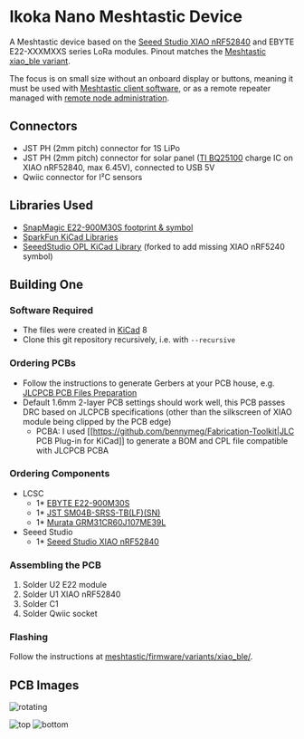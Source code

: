 # Ikoka Nano Meshtastic Device

A Meshtastic device based on the [Seeed Studio XIAO nRF52840](https://www.seeedstudio.com/Seeed-XIAO-BLE-nRF52840-p-5201.html) and EBYTE E22-XXXMXXS series LoRa modules. Pinout matches the [Meshtastic xiao_ble variant](https://github.com/meshtastic/firmware/tree/master/variants/xiao_ble).

The focus is on small size without an onboard display or buttons, meaning it must be used with [Meshtastic client software](https://meshtastic.org/docs/software/), or as a remote repeater managed with [remote node administration](https://meshtastic.org/docs/configuration/remote-admin/).

## Connectors

* JST PH (2mm pitch) connector for 1S LiPo
* JST PH (2mm pitch) connector for solar panel ([TI BQ25100](https://www.ti.com/product/BQ25100) charge IC on XIAO nRF52840, max 6.45V), connected to USB 5V
* Qwiic connector for I²C sensors

## Libraries Used

* [SnapMagic E22-900M30S footprint & symbol](https://www.snapeda.com/parts/E22-900M30S/EBYTE/view-part/)
* [SparkFun KiCad Libraries](https://github.com/sparkfun/SparkFun-KiCad-Libraries)
* [SeeedStudio OPL KiCad Library](https://github.com/ndoo/OPL_Kicad_Library/tree/xiao-ble-symbols) (forked to add missing XIAO nRF5240 symbol)

## Building One

### Software Required

* The files were created in [KiCad](https://www.kicad.org/) 8
* Clone this git repository recursively, i.e. with `--recursive`

### Ordering PCBs

* Follow the instructions to generate Gerbers at your PCB house, e.g. [JLCPCB PCB Files Preparation](https://jlcpcb.com/help/catalog/180-PCB-Files-Preparation)
* Default 1.6mm 2-layer PCB settings should work well, this PCB passes DRC based on JLCPCB specifications (other than the silkscreen of XIAO module being clipped by the PCB edge)
  * PCBA: I used [[https://github.com/bennymeg/Fabrication-Toolkit|JLC PCB Plug-in for KiCad]] to generate a BOM and CPL file compatible with JLCPCB PCBA

### Ordering Components

* LCSC
  * 1* [EBYTE E22-900M30S](https://www.lcsc.com/product-detail/LoRa-Modules_Chengdu-Ebyte-Elec-Tech-E22-900M30S_C411294.html)
  * 1* [JST SM04B-SRSS-TB(LF)(SN)](https://www.lcsc.com/product-detail/Wire-To-Board-Wire-To-Wire-Connector_JST-SM04B-SRSS-TB-LF-SN_C160404.html)
  * 1* [Murata GRM31CR60J107ME39L](https://www.lcsc.com/product-detail/Multilayer-Ceramic-Capacitors-MLCC-SMD-SMT_Murata-Electronics-GRM31CR60J107ME39L_C77085.html)
* Seeed Studio
  * 1* [Seeed Studio XIAO nRF52840](https://www.seeedstudio.com/Seeed-XIAO-BLE-nRF52840-p-5201.html)

### Assembling the PCB

1. Solder U2 E22 module
2. Solder U1 XIAO nRF52840
3. Solder C1
4. Solder Qwiic socket

### Flashing

Follow the instructions at [meshtastic/firmware/variants/xiao_ble/](https://github.com/meshtastic/firmware/tree/master/variants/xiao_ble).

## PCB Images

![rotating](https://ndoo.github.io/ikoka-nano-meshtastic-device/rotating.gif)

![top](https://ndoo.github.io/ikoka-nano-meshtastic-device/top.png)
![bottom](https://ndoo.github.io/ikoka-nano-meshtastic-device/bottom.png)
